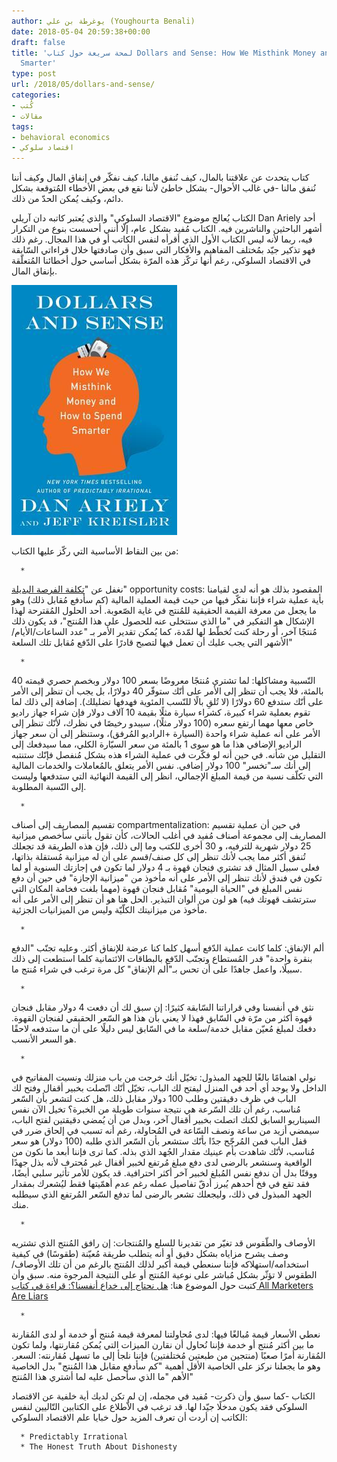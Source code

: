 ```yaml
---
author: يوغرطة بن علي (Youghourta Benali)
date: 2018-05-04 20:59:38+00:00
draft: false
title: 'لمحة سريعة حول كتاب Dollars and Sense: How We Misthink Money and How to Spend
  Smarter'
type: post
url: /2018/05/dollars-and-sense/
categories:
- كُتب
- مقالات
tags:
- behavioral economics
- اقتصاد سلوكي
---
```


كتاب يتحدث عن علاقتنا بالمال، كيف نُنفق مالنا، كيف نفكّر في إنفاق المال وكيف أننا نُنفق مالنا -في غالب الأحوال- بشكل خاطئ لأننا نقع في بعض الأخطاء المُتوقعة بشكل دائم، وكيف يُمكن الحدّ من ذلك.




الكتاب يُعالج موضوع "الاقتصاد السلوكي" والذي يُعتبر كاتبه دان آريلي Dan Ariely أحد أشهر الباحثين والناشرين فيه. الكتاب مُفيد بشكل عام، إلّا أنني أحسست بنوع من التكرار فيه، ربما لأنه ليس الكتاب الأول الذي أقرأه لنفس الكاتب أو في هذا المجال. رغم ذلك فهو تذكير جيّد بمُختلف المفاهيم والأفكار التي سبق وأن صادفتها خلال قراءاتي السّابقة في الاقتصاد السلوكي، رغم أنها تركّز هذه المرّة بشكل أساسي حول أخطائنا المُتعلّقة بإنفاق المال.




[![](Dollars-and-Sense.jpg)
](https://www.it-scoop.com/2018/05/dollars-and-sense/dollars-and-sense/)




من بين النقاط الأساسية التي ركّز عليها الكتاب:






 	  * 


نغفل عن "[تكلفة الفرصة البديلة](https://ar.wikipedia.org/wiki/%D8%AA%D9%83%D9%84%D9%81%D8%A9_%D8%A7%D9%84%D9%81%D8%B1%D8%B5%D8%A9_%D8%A7%D9%84%D8%A8%D8%AF%D9%8A%D9%84%D8%A9)" opportunity costs: المقصود بذلك هو أنه لدى لقيامنا بأية عملية شراء فإننا نفكّر فيها من حيث قيمة العملية المالية (كم سأدفع مُقابل ذلك) وهو ما يجعل من معرفة القيمة الحقيقية للمُنتج في غاية الصّعوبة. أحد الحلول المُقترحة لهذا الإشكال هو التفكير في "ما الذي ستتخلى عنه للحصول على هذا المُنتج"، قد يكون ذلك مُنتجًا آخر، أو رحلة كنت تُخطّط لها لمّدة، كما يُمكن تقدير الأمر بـ "عدد الساعات/الأيام/الأشهر التي يجب عليك أن تعمل فيها لتصبح قادرًا على الدّفع مُقابل تلك السلعة"



 	  * 


النّسبية ومشاكلها: لما تشتري مُنتجًا معروضًا بسعر 100 دولار وبخصم حصري قيمته 40 بالمئة، فلا يجب أن تنظر إلى الأمر على أنّك ستوفّر 40 دولارًا، بل يجب أن تنظر إلى الأمر على أنّك ستدفع 60 دولارًا (لا تُلقِ بالًا للنّسب المئوية فهدفها تضليلك). إضافة إلى ذلك لما تقوم بعملية شراء كبيرة، كشراء سيارة مثلًا بقيمة 10 آلاف دولار فإن شراء جهاز راديو خاص معها مهما ارتفع سعره (100 دولار مثلًا)، سيبدو رخيصًا في نظرك، لأنّك تنظر إلى الأمر على أنه عملية شراء واحدة (السيارة +الراديو المُرفق)، وستنظر إلى أن سعر جهاز الراديو الإضافي هذا ما هو سوى 1 بالمئة من سعر السيّارة الكلي، مما سيدفعك إلى التقليل من شأنه. في حين أنه لو فكّرت في عملية الشراء هذه بشكل مُنفصل فإنّك ستنتبه إلى أنك سـ"تخسر" 100 دولار إضافي. نفس الأمر يتعلق بالمُعاملات والخدمات المالية التي تكلّف نسبة من قيمة المبلغ الإجمالي، انظر إلى القيمة النهائية التي ستدفعها وليست إلى النّسبة المطلوبة.



 	  * 


تقسيم المصاريف إلى أصناف compartmentalization: في حين أن عملية تقسيم المصاريف إلى مجموعة أصناف مُفيد في أغلب الحالات، كأن تقول بأنني سأخصص ميزانية 25 دولار شهرية للترفيه، و 30 أخرى للكتب وما إلى ذلك، فإن هذه الطريقة قد تجعلك تُنفق أكثر مما يجب لأنك تنظر إلى كل صنف/قسم على أن له ميزانية مُستقلة بذاتها، فعلى سبيل المثال قد تشتري فنجان قهوة بـ 4 دولار لما تكون في إجازتك السنوية أو لما تكون في فندق لأنك تنظر إلى الأمر على أنه مأخوذ من "ميزانية الإجازة" في حين أن دفع نفس المبلغ في "الحياة اليومية" مُقابل فنجان قهوة (مهما بلغت فخامة المكان التي سترتشف قهوتك فيه) هو لون من ألوان التبذير. الحل هنا هو أن تنظر إلى الأمر على أنه مأخوذ من ميزانيتك الكلّيّة وليس من الميزانيات الجزئية.



 	  * 


ألم الإنفاق: كلما كانت عملية الدّفع أسهل كلما كنا عرضة للإنفاق أكثر. وعليه تجنّب "الدفع بنقرة واحدة" قدر المُستطاع وتجنّب الدّفع بالبطاقات الائتمانية كلما استطعت إلى ذلك سبيلًا، واعمل جاهدًا على أن تحس بـ"ألم الإنفاق" كل مرة ترغب في شراء مُنتج ما.



 	  * 


نثق في أنفسنا وفي قراراتنا السّابقة كثيرًا: إن سبق لك أن دفعت 4 دولار مقابل فنجان قهوة أكثر من مرّة في السّابق فهذا لا يعني بأن هذا هو السّعر الحقيقي لفنجان القهوة. دفعك لمبلغ مُعيّن مقابل خدمة/سلعة ما في السّابق ليس دليلًا على أن ما ستدفعه لاحقًا هو السعر الأنسب.



 	  * 


نولي اهتمامًا بالغًا للجهد المبذول: تخيّل أنك خرجت من باب منزلك ونسيت المفاتيح في الداخل ولا يوجد أي أحد في المنزل ليفتح لك الباب، تخيّل أنّك اتّصلت بخبير أقفال وفتح لك الباب في ظرف دقيقتين وطلب 100 دولار مقابل ذلك، هل كنت لتشعر بأن السّعر مُناسب، رغم أن تلك السّرعة هي نتيجة سنوات طويلة من الخبرة؟ تخيل الآن نفس السيناريو السابق لكنك اتصلت بخبير أقفال آخر، وبدل من أن يُمضي دقيقتين لفتح الباب، سيمضي أزيد من ساعة ونصف السّاعة في المُحاولة، رغم أنه تسبب في إلحاق ضرر في قفل الباب فمن المُرجّح جدًا بأنّك ستشعر بأن السّعر الذي طلبه (100 دولار) هو سعر مُناسب، لأنّك شاهدت بأم عينيك مقدار الجُهد الذي بذله. كما ترى فإننا أبعد ما نكون من الواقعية وسنشعر بالرضى لدى دفع مبلغ مُرتفع لخبير أقفال غير مُحترف لأنه بذل جهدًا ووقتًا بدل أن ندفع نفس المُبلغ لخبير آخر أكثر احترافية.
قد يكون للأمر تأثير سلبي أيضًا، فقد تقع في فخ أحدهم يُبرز أدقّ تفاصيل عمله رغم عدم أهمّيتها فقط ليُشعرك بمقدار الجهد المبذول في ذلك، وليجعلك تشعر بالرضى لما تدفع السّعر المُرتفع الذي سيطلبه منك.



 	  * 


الأوصاف والطّقوس قد تغيّر من تقديرنا للسلع والمُنتجات: إن رافق المُنتج الذي تشتريه وصف يشرح مزاياه بشكل دقيق أو أنه يتطلب طريقة مُعيّنة (طقوسًا) في كيفية استخدامه/استهلاكه فإننا سنعطي قيمة أكبر لذلك المُنتج بالرغم من أن تلك الأوصاف/الطقوس لا تؤثّر بشكل مُباشر على نوعية المُنتج أو على النتيجة المرجوة منه.
سبق وأن كتبت حول الموضوع هنا: [هل نحتاج إلى خداع أنفسنا؟: قراءة في كتاب All Marketers Are Liars](https://www.it-scoop.com/2016/11/all-marketers-are-liars/)



 	  * 


نعطي الأسعار قيمة مُبالغًا فيها: لدى مُحاولتنا لمعرفة قيمة مُنتج أو خدمة أو لدى المُقارنة ما بين أكثر مُنتج أو خدمة فإننا نُحاول أن نقارن الميزات التي يُمكن مُقارنتها، ولما تكون المُقارنة أمرًا صعبًا (منتجين من طبعتين مُختلفتين) فإننا نلجأ إلى ما تسهل مُقارنته: السعر. وهو ما يجعلنا نركز على الخاصية الأقل أهمية "كم سأدفع مقابل هذا المُنتج" بدل الخاصية الأهم "ما الذي سأحصل عليه لما أشتري هذا المُنتج"






الكتاب -كما سبق وأن ذكرت- مُفيد في مجمله، إن لم تكن لديك أية خلفية عن الاقتصاد السلوكي فقد يكون مدخلًا جيّدا لها. قد ترغب في الاّطلاع على الكتابين التّاليين لنفس الكاتب إن أردت أن تعرف المزيد حول خبايا علم الاقتصاد السلوكي:






 	  * Predictably Irrational
 	  * The Honest Truth About Dishonesty

